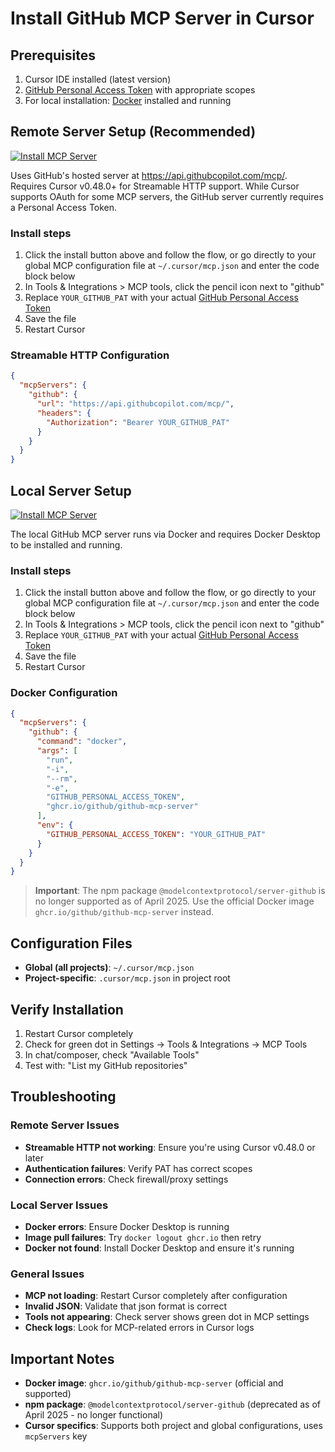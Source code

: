 # Install GitHub MCP Server in Cursor

## Prerequisites

1. Cursor IDE installed (latest version)
2. [GitHub Personal Access Token](https://github.com/settings/personal-access-tokens/new) with appropriate scopes
3. For local installation: [Docker](https://www.docker.com/) installed and running

## Remote Server Setup (Recommended)

[![Install MCP Server](https://cursor.com/deeplink/mcp-install-dark.svg)](cursor://anysphere.cursor-deeplink/mcp/install?name=GitHub&config=eyJjb21tYW5kIjoiZG9ja2VyIHJ1biAtaSAtLXJtIC1lIEdJVEhVQl9QRVJTT05BTF9BQ0NFU1NfVE9LRU4gZ2hjci5pby9naXRodWIvZ2l0aHViLW1jcC1zZXJ2ZXIiLCJlbnYiOnsiR0lUSFVCX1BFUlNPTkFMX0FDQ0VTU19UT0tFTiI6IiJ9fQ%3D%3D)

Uses GitHub's hosted server at https://api.githubcopilot.com/mcp/. Requires Cursor v0.48.0+ for Streamable HTTP support. While Cursor supports OAuth for some MCP servers, the GitHub server currently requires a Personal Access Token.

### Install steps

1. Click the install button above and follow the flow, or go directly to your global MCP configuration file at `~/.cursor/mcp.json` and enter the code block below
2. In Tools & Integrations > MCP tools, click the pencil icon next to "github"
3. Replace `YOUR_GITHUB_PAT` with your actual [GitHub Personal Access Token](https://github.com/settings/tokens)
4. Save the file
5. Restart Cursor

### Streamable HTTP Configuration

```json
{
  "mcpServers": {
    "github": {
      "url": "https://api.githubcopilot.com/mcp/",
      "headers": {
        "Authorization": "Bearer YOUR_GITHUB_PAT"
      }
    }
  }
}
```

## Local Server Setup

[![Install MCP Server](https://cursor.com/deeplink/mcp-install-dark.svg)](https://cursor.com/en/install-mcp?name=github&config=eyJjb21tYW5kIjoiZG9ja2VyIHJ1biAtaSAtLXJtIC1lIEdJVEhVQl9QRVJTT05BTF9BQ0NFU1NfVE9LRU4gZ2hjci5pby9naXRodWIvZ2l0aHViLW1jcC1zZXJ2ZXIiLCJlbnYiOnsiR0lUSFVCX1BFUlNPTkFMX0FDQ0VTU19UT0tFTiI6IllPVVJfR0lUSFVCX1BBVCJ9fQ%3D%3D)

The local GitHub MCP server runs via Docker and requires Docker Desktop to be installed and running.

### Install steps

1. Click the install button above and follow the flow, or go directly to your global MCP configuration file at `~/.cursor/mcp.json` and enter the code block below
2. In Tools & Integrations > MCP tools, click the pencil icon next to "github"
3. Replace `YOUR_GITHUB_PAT` with your actual [GitHub Personal Access Token](https://github.com/settings/tokens)
4. Save the file
5. Restart Cursor

### Docker Configuration

```json
{
  "mcpServers": {
    "github": {
      "command": "docker",
      "args": [
        "run",
        "-i",
        "--rm",
        "-e",
        "GITHUB_PERSONAL_ACCESS_TOKEN",
        "ghcr.io/github/github-mcp-server"
      ],
      "env": {
        "GITHUB_PERSONAL_ACCESS_TOKEN": "YOUR_GITHUB_PAT"
      }
    }
  }
}
```

> **Important**: The npm package `@modelcontextprotocol/server-github` is no longer supported as of April 2025. Use the official Docker image `ghcr.io/github/github-mcp-server` instead.

## Configuration Files

- **Global (all projects)**: `~/.cursor/mcp.json`
- **Project-specific**: `.cursor/mcp.json` in project root

## Verify Installation

1. Restart Cursor completely
2. Check for green dot in Settings → Tools & Integrations → MCP Tools
3. In chat/composer, check "Available Tools"
4. Test with: "List my GitHub repositories"

## Troubleshooting

### Remote Server Issues

- **Streamable HTTP not working**: Ensure you're using Cursor v0.48.0 or later
- **Authentication failures**: Verify PAT has correct scopes
- **Connection errors**: Check firewall/proxy settings

### Local Server Issues

- **Docker errors**: Ensure Docker Desktop is running
- **Image pull failures**: Try `docker logout ghcr.io` then retry
- **Docker not found**: Install Docker Desktop and ensure it's running

### General Issues

- **MCP not loading**: Restart Cursor completely after configuration
- **Invalid JSON**: Validate that json format is correct
- **Tools not appearing**: Check server shows green dot in MCP settings
- **Check logs**: Look for MCP-related errors in Cursor logs

## Important Notes

- **Docker image**: `ghcr.io/github/github-mcp-server` (official and supported)
- **npm package**: `@modelcontextprotocol/server-github` (deprecated as of April 2025 - no longer functional)
- **Cursor specifics**: Supports both project and global configurations, uses `mcpServers` key
